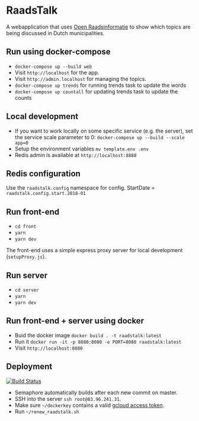 # RaadsTalk

A webapplication that uses [Open Raadsinformatie](http://openraadsinformatie.nl) to show which topics are being discussed in Dutch municipalities.

## Run using docker-compose

- `docker-compose up --build web`
- Visit `http://localhost` for the app.
- Visit `http://admin.localhost` for managing the topics.
- `docker-compose up trends` for running trends task to update the words
- `docker-compose up countall` for updating trends task to update the counts

## Local development

- If you want to work locally on some specific service (e.g. the server), set the service scale parameter to 0: `docker-compose up --build --scale app=0`
- Setup the environment variables `mv template.env .env`
- Redis admin is available at `http://localhost:8888`

## Redis configuration

Use the `raadstalk.config` namespace for config.
StartDate = `raadstalk.config.start.2018-01`

## Run front-end

- `cd front`
- `yarn`
- `yarn dev`

The front-end uses a simple express proxy server for local development (`setupProxy.js`).

## Run server

- `cd server`
- `yarn`
- `yarn dev`

## Run front-end + server using docker

- Buid the docker image `docker build . -t raadstalk:latest`
- Run it `docker run -it -p 8080:8080 -e PORT=8080 raadstalk:latest`
- Visit `http://localhost:8080`

## Deployment

[![Build Status](https://semaphoreci.com/api/v1/projects/785f9851-b346-4ee3-b58c-5a4533498135/2531437/badge.svg)](https://semaphoreci.com/argu/raadstalk)

- Semaphore automatically builds after each new commit on master.
- SSH into the server `ssh root@83.96.241.31`.
- Make sure `~/dockerkey` contains a valid [gcloud access token](https://cloud.google.com/container-registry/docs/advanced-authentication#access_token).
- Run `~/renew_raadstalk.sh`

